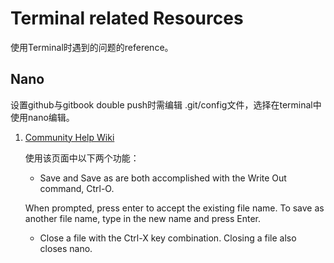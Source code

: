 # Terminal related Resources
使用Terminal时遇到的问题的reference。
## Nano
设置github与gitbook double push时需编辑 .git/config文件，选择在terminal中使用nano编辑。
1. [Community Help Wiki](https://help.ubuntu.com/community/Nano)

   使用该页面中以下两个功能：
     * Save and Save as are both accomplished with the Write Out command, Ctrl-O.
  
     When prompted, press enter to accept the existing file name. To save as another file name, type in the new name and press Enter.
  
     * Close a file with the Ctrl-X key combination. Closing a file also closes nano.
